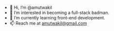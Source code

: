 - 👋 Hi, I’m @amutwakil
- 👀 I’m interested in becoming a full-stack badman.
- 🌱 I’m currently learning front-end development.
- 📫 Reach me at amutwakil@gmail.com

<!---
amutwakil/amutwakil is a ✨ special ✨ repository because its `README.md` (this file) appears on your GitHub profile.
You can click the Preview link to take a look at your changes.
--->
